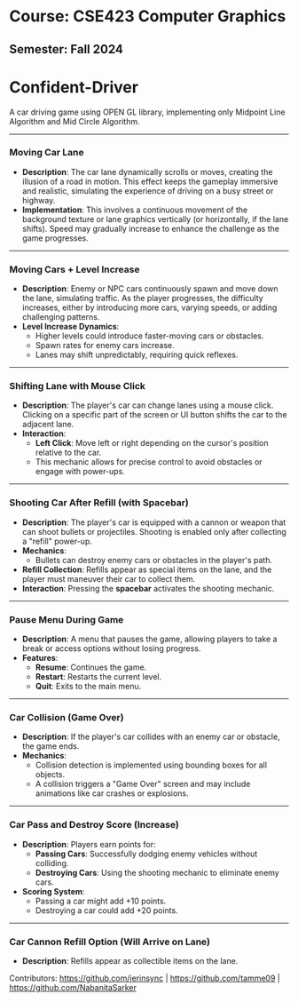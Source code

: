 # Course: CSE423 Computer Graphics
## Semester: Fall 2024
# Confident-Driver
A car driving game using OPEN GL library, implementing only Midpoint Line Algorithm and Mid Circle Algorithm.

---

### Moving Car Lane
- **Description**: The car lane dynamically scrolls or moves, creating the illusion of a road in motion. This effect keeps the gameplay immersive and realistic, simulating the experience of driving on a busy street or highway.
- **Implementation**: This involves a continuous movement of the background texture or lane graphics vertically (or horizontally, if the lane shifts). Speed may gradually increase to enhance the challenge as the game progresses.


---

### Moving Cars + Level Increase
- **Description**: Enemy or NPC cars continuously spawn and move down the lane, simulating traffic. As the player progresses, the difficulty increases, either by introducing more cars, varying speeds, or adding challenging patterns.
- **Level Increase Dynamics**: 
  - Higher levels could introduce faster-moving cars or obstacles.
  - Spawn rates for enemy cars increase.
  - Lanes may shift unpredictably, requiring quick reflexes.

---

### Shifting Lane with Mouse Click
- **Description**: The player's car can change lanes using a mouse click. Clicking on a specific part of the screen or UI button shifts the car to the adjacent lane.
- **Interaction**:
  - **Left Click**: Move left or right depending on the cursor's position relative to the car.
  - This mechanic allows for precise control to avoid obstacles or engage with power-ups.

---

### Shooting Car After Refill (with Spacebar)
- **Description**: The player's car is equipped with a cannon or weapon that can shoot bullets or projectiles. Shooting is enabled only after collecting a "refill" power-up.
- **Mechanics**:
  - Bullets can destroy enemy cars or obstacles in the player's path.
- **Refill Collection**: Refills appear as special items on the lane, and the player must maneuver their car to collect them.
- **Interaction**: Pressing the **spacebar** activates the shooting mechanic.
---

### Pause Menu During Game
- **Description**: A menu that pauses the game, allowing players to take a break or access options without losing progress.
- **Features**:
  - **Resume**: Continues the game.
  - **Restart**: Restarts the current level.
  - **Quit**: Exits to the main menu.


---

### Car Collision (Game Over)
- **Description**: If the player's car collides with an enemy car or obstacle, the game ends.
- **Mechanics**:
  - Collision detection is implemented using bounding boxes for all objects.
  - A collision triggers a "Game Over" screen and may include animations like car crashes or explosions.


---

### Car Pass and Destroy Score (Increase)
- **Description**: Players earn points for:
  - **Passing Cars**: Successfully dodging enemy vehicles without colliding.
  - **Destroying Cars**: Using the shooting mechanic to eliminate enemy cars.
- **Scoring System**:
  - Passing a car might add +10 points.
  - Destroying a car could add +20 points.


---

### Car Cannon Refill Option (Will Arrive on Lane)
- **Description**: Refills appear as collectible items on the lane.

Contributors: https://github.com/jerinsync | https://github.com/tamme09 | https://github.com/NabanitaSarker
